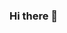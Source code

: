 ### Hi there 👋

<!--
**002HasAHeart/002HasAHeart** is a ✨ _special_ ✨ repository because its `README.md` (this file) appears on your GitHub profile.

Here are some ideas to get you started:

- 🔭 A student in Nanjing University, Suzhou Campus.
- 🌱 Major in Intelligence Science and Technology.
- 👯 Like listening music.
- 💬 Ask me about everything.
- 📫 How to reach me: 221900416@smail.nju.edu.cn
-->
